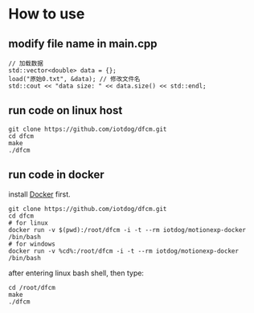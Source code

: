 # How to use

## modify file name in main.cpp

```
// 加载数据
std::vector<double> data = {};
load("原始0.txt", &data); // 修改文件名
std::cout << "data size: " << data.size() << std::endl;
```

## run code on linux host
```
git clone https://github.com/iotdog/dfcm.git
cd dfcm
make
./dfcm
```

## run code in docker

install [Docker](https://www.docker.com/) first.

```
git clone https://github.com/iotdog/dfcm.git
cd dfcm
# for linux
docker run -v $(pwd):/root/dfcm -i -t --rm iotdog/motionexp-docker /bin/bash
# for windows
docker run -v %cd%:/root/dfcm -i -t --rm iotdog/motionexp-docker /bin/bash
```

after entering linux bash shell, then type:

```
cd /root/dfcm
make
./dfcm
```